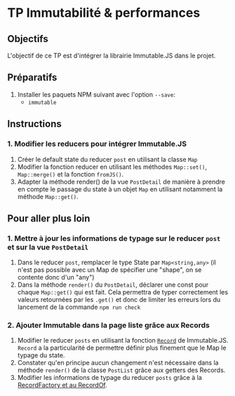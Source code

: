 # TP Immutabilité & performances

## Objectifs

L'objectif de ce TP est d'intégrer la librairie Immutable.JS dans le projet.

## Préparatifs

1. Installer les paquets NPM suivant avec l'option `--save`:
   - `immutable`

## Instructions

### 1. Modifier les reducers pour intégrer Immutable.JS
1. Créer le default state du reducer `post` en utilisant la classe `Map`
2. Modifier la fonction reducer en utilisant les méthodes `Map::set()`, `Map::merge()` et la fonction `fromJS()`.
3. Adapter la méthode render() de la vue `PostDetail` de manière à prendre en compte le passage du state à un objet `Map` en utilisant notamment la méthode `Map::get()`.

## Pour aller plus loin
### 1. Mettre à jour les informations de typage sur le reducer `post` et sur la vue `PostDetail`
1. Dans le reducer `post`, remplacer le type State par `Map<string,any>` (il n'est pas possible avec un Map de spécifier une "shape", on se contente donc d'un "any")
2. Dans la méthode `render()` du `PostDetail`, déclarer une const pour chaque `Map::get()` qui est fait. Cela permettra de typer correctement les valeurs retournées par les `.get()` et donc de limiter les erreurs lors du lancement de la commande `npm run check`
### 2. Ajouter Immutable dans la page liste grâce aux Records
1. Modifier le reducer `posts` en utilisant la fonction [`Record`](http://facebook.github.io/immutable-js/docs/#/Record) de Immutable.JS. `Record` a la particularité de permettre définir plus finement que le Map le typage du state.
2. Constater qu'en principe aucun changement n'est nécessaire dans la méthode `render()` de la classe `PostList` grâce aux getters des Records.
3. Modifier les informations de typage du reducer `posts` grâce à la [RecordFactory et au RecordOf](http://facebook.github.io/immutable-js/docs/#/Record.Factory).